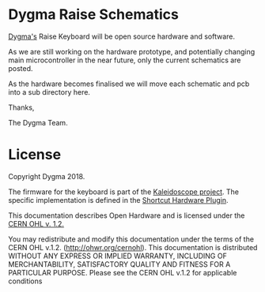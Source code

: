 # Dygma Raise Schematics

[Dygma's](http://www.dygma.com/) Raise Keyboard will be open source hardware and software.

As we are still working on the hardware prototype, and potentially changing main microcontroller in the near future,
only the current schematics are posted.

As the hardware becomes finalised we will move each schematic and pcb into a sub directory here.

Thanks,

The Dygma Team.

# License

Copyright Dygma 2018.

The firmware for the keyboard is part of the [Kaleidoscope
project](https://github.com/keyboardio/Kaleidoscope). The
specific implementation is defined in the [Shortcut Hardware
Plugin](https://github.com/Dygmalab/Kaleidoscope-Hardware-Shortcut).

This documentation describes Open Hardware and is licensed under the
[CERN OHL v. 1.2.](cern_ohl_v_1_2.txt)

You may redistribute and modify this documentation under the terms of the
CERN OHL v.1.2. (http://ohwr.org/cernohl). This documentation is distributed
WITHOUT ANY EXPRESS OR IMPLIED WARRANTY, INCLUDING OF
MERCHANTABILITY, SATISFACTORY QUALITY AND FITNESS FOR A
PARTICULAR PURPOSE. Please see the CERN OHL v.1.2 for applicable
conditions
